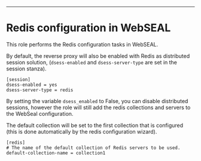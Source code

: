 ---
# Redis configuration in WebSEAL

This role performs the Redis configuration tasks in WebSEAL.

By default, the reverse proxy will also be enabled with Redis as distributed session solution, (`dsess-enabled` and `dsess-server-type` are set in the session stanza).

    [session] 
    dsess-enabled = yes
    dsess-server-type = redis

By setting the variable `dsess_enabled` to False, you can disable distributed sessions, however the role will still add the redis collections and servers to the WebSeal configuration.

The default collection will be set to the first collection that is configured (this is done automatically by the redis configuration wizard).

    [redis]
    # The name of the default collection of Redis servers to be used.
    default-collection-name = collection1
  

